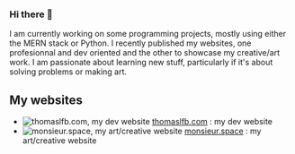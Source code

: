 ### Hi there 🌱

I am currently working on some programming projects, mostly using either the MERN stack or Python.
I recently published my websites, one profesionnal and dev oriented and the other to showcase my creative/art work.
I am passionate about learning new stuff, particularly if it's about solving problems or making art.

## My websites

- ![thomaslfb.com, my dev website](https://i.imgur.com/qsWwSB8.png "thomaslfb.com") [thomaslfb.com](thomaslfb.com) : my dev website 
- ![monsieur.space, my art/creative website](https://i.imgur.com/g0o1QWq.png "monsieur.space") [monsieur.space](monsieur.space) : my art/creative website


<!--
**monsieurr/monsieurr** is a ✨ _special_ ✨ repository because its `README.md` (this file) appears on your GitHub profile.

Here are some ideas to get you started:

- 🔭 I’m currently working on ...
- 🌱 I’m currently learning ...
- 👯 I’m looking to collaborate on ...
- 🤔 I’m looking for help with ...
- 💬 Ask me about ...
- 📫 How to reach me: ...
- 😄 Pronouns: ...
- ⚡ Fun fact: ...
-->
